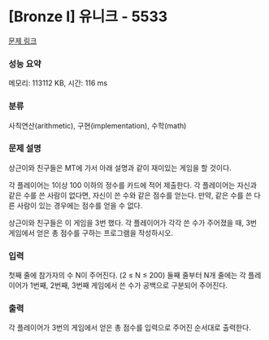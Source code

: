 # [Bronze I] 유니크 - 5533 

[문제 링크](https://www.acmicpc.net/problem/5533) 

### 성능 요약

메모리: 113112 KB, 시간: 116 ms

### 분류

사칙연산(arithmetic), 구현(implementation), 수학(math)

### 문제 설명

<p>상근이와 친구들은 MT에 가서 아래 설명과 같이 재미있는 게임을 할 것이다.</p>

<p>각 플레이어는 1이상 100 이하의 정수를 카드에 적어 제출한다. 각 플레이어는 자신과 같은 수를 쓴 사람이 없다면, 자신이 쓴 수와 같은 점수를 얻는다. 만약, 같은 수를 쓴 다른 사람이 있는 경우에는 점수를 얻을 수 없다.</p>

<p>상근이와 친구들은 이 게임을 3번 했다. 각 플레이어가 각각 쓴 수가 주어졌을 때, 3번 게임에서 얻은 총 점수를 구하는 프로그램을 작성하시오.</p>

### 입력 

 <p>첫째 줄에 참가자의 수 N이 주어진다. (2 ≤ N ≤ 200) 둘째 줄부터 N개 줄에는 각 플레이어가 1번째, 2번째, 3번째 게임에서 쓴 수가 공백으로 구분되어 주어진다.</p>

### 출력 

 <p>각 플레이어가 3번의 게임에서 얻은 총 점수를 입력으로 주어진 순서대로 출력한다.</p>

